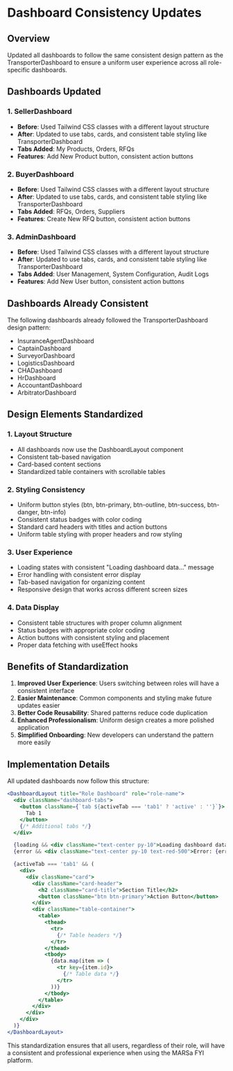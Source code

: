 # Dashboard Consistency Updates

## Overview
Updated all dashboards to follow the same consistent design pattern as the TransporterDashboard to ensure a uniform user experience across all role-specific dashboards.

## Dashboards Updated

### 1. SellerDashboard
- **Before**: Used Tailwind CSS classes with a different layout structure
- **After**: Updated to use tabs, cards, and consistent table styling like TransporterDashboard
- **Tabs Added**: My Products, Orders, RFQs
- **Features**: Add New Product button, consistent action buttons

### 2. BuyerDashboard
- **Before**: Used Tailwind CSS classes with a different layout structure
- **After**: Updated to use tabs, cards, and consistent table styling like TransporterDashboard
- **Tabs Added**: RFQs, Orders, Suppliers
- **Features**: Create New RFQ button, consistent action buttons

### 3. AdminDashboard
- **Before**: Used Tailwind CSS classes with a different layout structure
- **After**: Updated to use tabs, cards, and consistent table styling like TransporterDashboard
- **Tabs Added**: User Management, System Configuration, Audit Logs
- **Features**: Add New User button, consistent action buttons

## Dashboards Already Consistent
The following dashboards already followed the TransporterDashboard design pattern:
- InsuranceAgentDashboard
- CaptainDashboard
- SurveyorDashboard
- LogisticsDashboard
- CHADashboard
- HrDashboard
- AccountantDashboard
- ArbitratorDashboard

## Design Elements Standardized

### 1. Layout Structure
- All dashboards now use the DashboardLayout component
- Consistent tab-based navigation
- Card-based content sections
- Standardized table containers with scrollable tables

### 2. Styling Consistency
- Uniform button styles (btn, btn-primary, btn-outline, btn-success, btn-danger, btn-info)
- Consistent status badges with color coding
- Standard card headers with titles and action buttons
- Uniform table styling with proper headers and row styling

### 3. User Experience
- Loading states with consistent "Loading dashboard data..." message
- Error handling with consistent error display
- Tab-based navigation for organizing content
- Responsive design that works across different screen sizes

### 4. Data Display
- Consistent table structures with proper column alignment
- Status badges with appropriate color coding
- Action buttons with consistent styling and placement
- Proper data fetching with useEffect hooks

## Benefits of Standardization

1. **Improved User Experience**: Users switching between roles will have a consistent interface
2. **Easier Maintenance**: Common components and styling make future updates easier
3. **Better Code Reusability**: Shared patterns reduce code duplication
4. **Enhanced Professionalism**: Uniform design creates a more polished application
5. **Simplified Onboarding**: New developers can understand the pattern more easily

## Implementation Details

All updated dashboards now follow this structure:
```jsx
<DashboardLayout title="Role Dashboard" role="role-name">
  <div className="dashboard-tabs">
    <button className={`tab ${activeTab === 'tab1' ? 'active' : ''}`}>
      Tab 1
    </button>
    {/* Additional tabs */}
  </div>

  {loading && <div className="text-center py-10">Loading dashboard data...</div>}
  {error && <div className="text-center py-10 text-red-500">Error: {error}</div>}

  {activeTab === 'tab1' && (
    <div>
      <div className="card">
        <div className="card-header">
          <h2 className="card-title">Section Title</h2>
          <button className="btn btn-primary">Action Button</button>
        </div>
        <div className="table-container">
          <table>
            <thead>
              <tr>
                {/* Table headers */}
              </tr>
            </thead>
            <tbody>
              {data.map(item => (
                <tr key={item.id}>
                  {/* Table data */}
                </tr>
              ))}
            </tbody>
          </table>
        </div>
      </div>
    </div>
  )}
</DashboardLayout>
```

This standardization ensures that all users, regardless of their role, will have a consistent and professional experience when using the MARSa FYI platform.